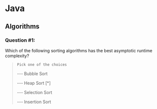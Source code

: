 # Java

## Algorithms

### Question #1:
Which of the following sorting algorithms has the best asymptotic runtime complexity?

> `Pick one of the choices`
> 
> --- Bubble Sort
> 
> --- Heap Sort [*]
> 
> --- Selection Sort
> 
> --- Insertion Sort



<!--stackedit_data:
eyJoaXN0b3J5IjpbLTY4NTA0MzUzOSwtMTY1NTI5NDc5NSwtMT
gzNTY0MTE5M119
-->